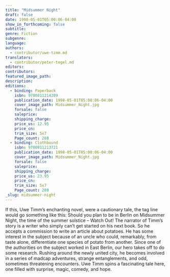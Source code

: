 ```yaml
---
title: "Midsummer Night"
draft: false
date: 1998-05-01T05:00:06-04:00
show_in_forthcoming: false
subtitle:
genre: Fiction
subgenre:
language:
authors:
  - contributor/uwe-timm.md
translators:
  - contributor/peter-tegel.md
editors:
contributors:
featured_image_path:
description:
editions:
  - binding: Paperback
    isbn: 9780811214209
    publication_date: 1998-05-01T05:00:06-04:00
    cover_image_path: Midsummer_Night.jpg
    forsale: false
    saleprice:
    shipping_charge:
    price_us: 12.95
    price_cn:
    trim_size: 5x7
    Page_count: 288
  - binding: Clothbound
    isbn: 9780811213721
    publication_date: 1998-05-01T05:00:06-04:00
    cover_image_path: Midsummer_Night.jpg
    forsale: false
    saleprice:
    shipping_charge:
    price_us: 23.95
    price_cn:
    trim_size: 5x7
    Page_count: 288
_slug: midsummer-night
---
```


If this, Uwe Timm’s enchanting novel, were a cautionary tale, the tag line would go something like this: Should you plan to be in Berlin on Midsummer Night, the time of the summer solstice – Watch Out! The narrator of Timm’s story is a writer who simply can’t get started on his next book. So he accepts a commission to write an article about potatoes. He has some interest in the subject because of an uncle who could, remarkably, from taste alone, differentiate one species of potato from another. Since one of the authorities on the subject worked in East Berlin, our hero takes off to do some research. Rushing around the newly united city, he becomes involved in a series of madcap adventures, strange entanglements, and odd, sometimes threatening encounters. Uwe Timm spins a fascinating tale here, one filled with surprise, magic, comedy, and hope.

